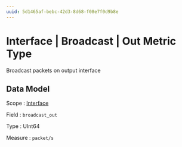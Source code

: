 ```yaml
---
uuid: 5d1465af-bebc-42d3-8d68-f08e7f0d9b8e
---
```

# Interface | Broadcast | Out Metric Type

Broadcast packets on output interface

## Data Model

Scope
: [Interface](../../../metric-scopes-reference/interface.md)

Field
: `broadcast_out`

Type
: UInt64

Measure
: `packet/s`
